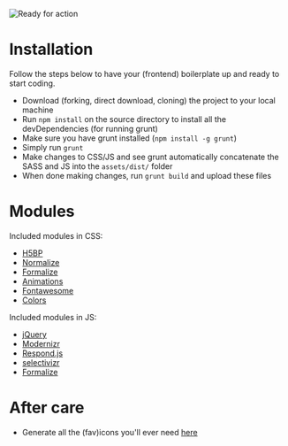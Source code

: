 ![Ready for action](https://cloud.githubusercontent.com/assets/777823/5355984/7ee06b6e-7f98-11e4-8721-8556cd015241.png)

# Installation

Follow the steps below to have your (frontend) boilerplate up and ready to start coding.

* Download (forking, direct download, cloning) the project to your local machine
* Run `npm install` on the source directory to install all the devDependencies (for running grunt)
* Make sure you have grunt installed (`npm install -g grunt`)
* Simply run `grunt`
* Make changes to CSS/JS and see grunt automatically concatenate the SASS and JS into the `assets/dist/` folder
* When done making changes, run `grunt build` and upload these files

# Modules

Included modules in CSS:

* [H5BP](http://html5boilerplate.com/)
* [Normalize](http://necolas.github.io/normalize.css/)
* [Formalize](http://formalize.me/)
* [Animations](http://thecssguru.freeiz.com/animate/)
* [Fontawesome](http://fortawesome.github.io/Font-Awesome/)
* [Colors](https://github.com/mrmrs/colors)

Included modules in JS:

* [jQuery](http://jquery.com/)
* [Modernizr](http://modernizr.com/)
* [Respond.js](https://github.com/scottjehl/Respond)
* [selectivizr](http://selectivizr.com/)
* [Formalize](http://formalize.me/)

# After care

* Generate all the (fav)icons you'll ever need [here](http://realfavicongenerator.net/)


